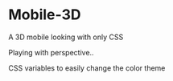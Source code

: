 # Mobile-3D

A 3D mobile looking with only CSS

Playing with perspective..

CSS variables to easily change the color theme
